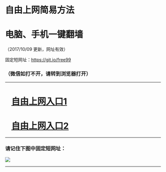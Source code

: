 ﻿# 自由上网简易方法

# 电脑、手机一键翻墙

（2017/10/09 更新，网址有效）

固定短网址：https://git.io/free99

### （微信如打不开，请转到浏览器打开）


***





# &nbsp;&nbsp; <a href="http://ft208289597.fwq-tz-1001.info/fwqtz01.html?t=100900127818 " target="_blank">自由上网入口1</a>
# &nbsp;&nbsp; <a href="http://ft1949524390.fwq-tz-1002.info/fwqtz02.html?t=100900110300 " target="_blank">自由上网入口2</a>
***

### 请记住下图中固定短网址：

<img src="https://s3-us-west-2.amazonaws.com/fwq-1001/yjfq-20170905okok.png" /> 


***

